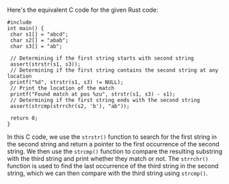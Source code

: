 Here's the equivalent C code for the given Rust code:
```
#include 
int main() {
 char s1[] = "abcd";
 char s2[] = "abab";
 char s3[] = "ab";
 
 // Determining if the first string starts with second string
 assert(strstr(s1, s3));
 // Determining if the first string contains the second string at any location
 printf("%d", strstr(s1, s3) != NULL);
 // Print the location of the match 
 printf("Found match at pos %zu", strstr(s1, s3) - s1);
 // Determining if the first string ends with the second string
 assert(strcmp(strrchr(s2, 'b'), "ab"));
 
 return 0;
}
```
In this C code, we use the `strstr()` function to search for the first string in the second string and return a pointer to the first occurrence of the second string. We then use the `strcmp()` function to compare the resulting substring with the third string and print whether they match or not. The `strrchr()` function is used to find the last occurrence of the third string in the second string, which we can then compare with the third string using `strcmp()`.

